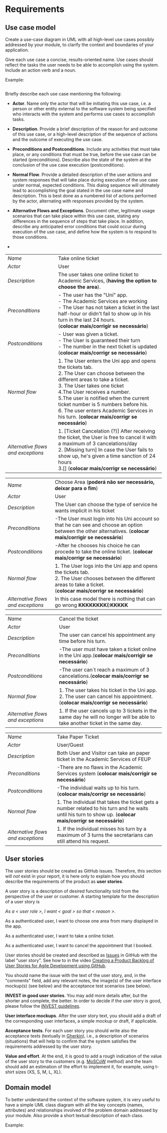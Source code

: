 # Requirements

## Use case model 

Create a use-case diagram in UML with all high-level use cases possibly addressed by your module, to clarify the context and boundaries of your application.

Give each use case a concise, results-oriented name. Use cases should reflect the tasks the user needs to be able to accomplish using the system. Include an action verb and a noun. 

Example:
 <p align="center" justify="center">
  <img src=""/>
</p>


Briefly describe each use case mentioning the following:

* **Actor**. Name only the actor that will be initiating this use case, i.e. a person or other entity external to the software system being specified who interacts with the system and performs use cases to accomplish tasks. 
* **Description**. Provide a brief description of the reason for and outcome of this use case, or a high-level description of the sequence of actions and the outcome of executing the use case. 
* **Preconditions and Postconditions**. Include any activities that must take place, or any conditions that must be true, before the use case can be started (preconditions). Describe also the state of the system at the conclusion of the use case execution (postconditions). 

* **Normal Flow**. Provide a detailed description of the user actions and system responses that will take place during execution of the use case under normal, expected conditions. This dialog sequence will ultimately lead to accomplishing the goal stated in the use case name and description. This is best done as a numbered list of actions performed by the actor, alternating with responses provided by the system. 
* **Alternative Flows and Exceptions**. Document other, legitimate usage scenarios that can take place within this use case, stating any differences in the sequence of steps that take place. In addition, describe any anticipated error conditions that could occur during execution of the use case, and define how the system is to respond to those conditions. 
* 


|||
| --- | --- |
| *Name* | Take online ticket |
| *Actor* | User | 
| *Description* |The user takes one online ticket to Academic Services, (**having the option to choose the area**). |
| *Preconditions* | - The user has the "Uni" app. <br>  - The Academic Services are working <br> - The User has not taken a ticket in the last half-hour or didn't fail to show up in his turn in the last 24 hours. <br> (**colocar mais/corrigir se necessário**) |
| *Postconditions* | - User was given a ticket. <br> - The User is guaranteed their turn <br> - The number in the next ticket is updated (**colocar mais/corrigr se necessário**) | 
| *Normal flow* | 1. The User enters the Uni app and opens the tickets tab. <br> 2. The User can choose between the different areas to take a ticket. <br> 3. The User takes one ticket <br> 4.The User receives a number. <br> 5.The user is notified when the current ticket number is 5 numbers before his. <br> 6. The user enters Academic Services in his turn. (**colocar mais/corrigr se necessário**)|
| *Alternative flows and exceptions* | 1. [Ticket Cancelation (?)] After receiving the ticket, the User is free to cancel it with a maximum of 3 cancelations/day <br> 2. [Missing turn] In case the User fails to show up, he's given a time sanction of 24 hours <br> 3.[] (**colocar mais/corrigr se necessário**)<br>|

|||
| --- | --- |
| *Name* | Choose Area (**poderá não ser necessário, deixar para o fim**)|
| *Actor* | User | 
| *Description* | The User can choose the type of service he wants implicit in his ticket |
| *Preconditions* | -The User must login into his Uni account so that he can see and choose an option between the other alternatives. (**colocar mais/corrigir se necessário**) |
| *Postconditions* |  -After he chooses his choice he can procede to take the online ticket. (**colocar mais/corrigr se necessário**) | 
| *Normal flow* |  1. The User logs into the Uni app and opens the tickets tab. <br> 2. The User chooses between the different areas to take a ticket. <br>(**colocar mais/corrigr se necessário**)|
| *Alternative flows and exceptions* | In this case model there is nothing that can go wrong **KKKKKKKK(:KKKKK**|

|||
| --- | --- |
| *Name* |Cancel the ticket|
| *Actor* | User | 
| *Description* | The user can cancel his appointment any time before his turn. |
| *Preconditions* | -The user must have taken a ticket online in the Uni app.(**colocar mais/corrigir se necessário**) |
| *Postconditions* |  -The user can´t reach a maximum of 3 cancelations.(**colocar mais/corrigr se necessário**) | 
| *Normal flow* | 1. The user takes his ticket in the Uni app. <br> 2. The user can cancel his appointment.  (**colocar mais/corrigr se necessário**)|
| *Alternative flows and exceptions* | 1. If the user cancels up to 3 tickets in the same day he will no longer will be able to take another ticket in the same day. |

|||
| --- | --- |
| *Name* | Take Paper Ticket |
| *Actor* | User/Guest | 
| *Description* | Both User and Visitor can take an paper ticket in the Academic Services of FEUP |
| *Preconditions* | -There are no flaws in the Academic Services system (**colocar mais/corrigir se necessário**) |
| *Postconditions* | -The individual waits up to his turn. (**colocar mais/corrigr se necessário**) | 
| *Normal flow* |  1. The individual that takes the ticket gets a number related to his turn and he waits until his turn to show up. (**colocar mais/corrigr se necessário**)|
| *Alternative flows and exceptions* | 1. If the individual misses his turn by a maximum of 3 turns the secretarians can still attend his request. |


## User stories
The user stories should be created as GitHub issues. Therefore, this section will *not* exist in your report, it is here only to explain how you should describe the requirements of the product as **user stories**. 

A user story is a description of desired functionality told from the perspective of the user or customer. A starting template for the description of a user story is 

*As a < user role >, I want < goal > so that < reason >.*

As a authenticated user, I want to choose one area from many displayed in the app.

As a authenticated user, I want to take a online ticket.

As a authenticated user, I want to cancel the appointment that I booked.

User stories should be created and described as [Issues](https://github.com/LEIC-ES-2021-22/templates/issues) in GitHub with the label "user story". See how to in the video [Creating a Product Backlog of User Stories for Agile Development using GitHub](https://www.youtube.com/watch?v=m8ZxTHSKSKE).

You should name the issue with the text of the user story, and, in the "comments" field, add any relevant notes, the image(s) of the user interface mockup(s) (see below) and the acceptance test scenarios (see below). 

**INVEST in good user stories**. 
You may add more details after, but the shorter and complete, the better. In order to decide if the user story is good, please follow the [INVEST guidelines](https://xp123.com/articles/invest-in-good-stories-and-smart-tasks/).

**User interface mockups**.
After the user story text, you should add a draft of the corresponding user interfaces, a simple mockup or draft, if applicable.

**Acceptance tests**.
For each user story you should write also the acceptance tests (textually in [Gherkin](https://cucumber.io/docs/gherkin/reference/)), i.e., a description of scenarios (situations) that will help to confirm that the system satisfies the requirements addressed by the user story.

**Value and effort**.
At the end, it is good to add a rough indication of the value of the user story to the customers (e.g. [MoSCoW](https://en.wikipedia.org/wiki/MoSCoW_method) method) and the team should add an estimation of the effort to implement it, for example, using t-shirt sizes (XS, S, M, L, XL).



## Domain model

To better understand the context of the software system, it is very useful to have a simple UML class diagram with all the key concepts (names, attributes) and relationships involved of the problem domain addressed by your module. 
Also provide a short textual description of each class. 

Example:
 <p align="center" justify="center">
  <img src=""/>
</p>
